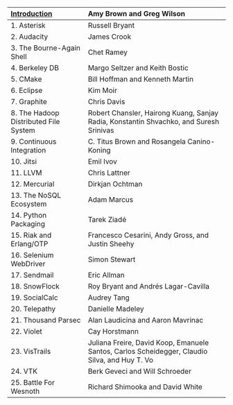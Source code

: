 |	[Introduction](https://github.com/hongbinzuo/aosabook/blob/master/v1/markdown/zh_cn/introduction.md)      |	Amy Brown and Greg Wilson
| :-------------------------------------|:-------------------------------------------------------
|1.	Asterisk							|Russell Bryant
|2.	Audacity							|	James Crook
|3.	The Bourne-Again Shell				|	Chet Ramey
|4.	Berkeley DB							|Margo Seltzer and Keith Bostic
|5.	CMake								|Bill Hoffman and Kenneth Martin
|6.	Eclipse								|Kim Moir
|7.	Graphite							|Chris Davis
|8.	The Hadoop Distributed File System	|Robert Chansler, Hairong Kuang, Sanjay Radia, Konstantin Shvachko, and Suresh Srinivas
|9.	Continuous Integration				|C. Titus Brown and Rosangela Canino-Koning
|10.	Jitsi							|Emil Ivov
|11.	LLVM							|Chris Lattner
|12.	Mercurial						|Dirkjan Ochtman
|13.	The NoSQL Ecosystem				|Adam Marcus
|14.	Python Packaging				|Tarek Ziadé
|15.	Riak and Erlang/OTP				|Francesco Cesarini, Andy Gross, and Justin Sheehy
|16.	Selenium WebDriver				|Simon Stewart
|17.	Sendmail						|Eric Allman
|18.	SnowFlock						|Roy Bryant and Andrés Lagar-Cavilla
|19.	SocialCalc						|Audrey Tang
|20.	Telepathy						|Danielle Madeley
|21.	Thousand Parsec					|Alan Laudicina and Aaron Mavrinac
|22.	Violet							|Cay Horstmann
|23.	VisTrails						|Juliana Freire, David Koop, Emanuele Santos, Carlos Scheidegger, Claudio Silva, and Huy T. Vo
|24.	VTK								|Berk Geveci and Will Schroeder
|25.	Battle For Wesnoth				|Richard Shimooka and David White